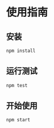 # 使用指南

## 安装

```bash
npm install
```

## 运行测试

```bash
npm test
```

## 开始使用

```bash
npm start
```